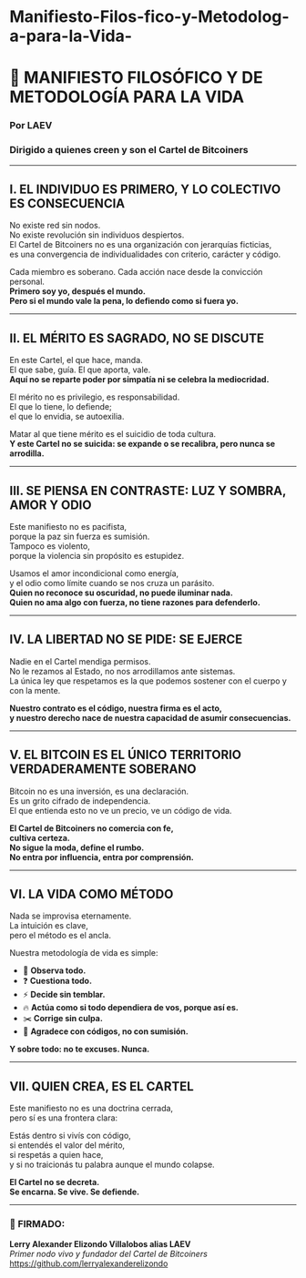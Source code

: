 # Manifiesto-Filos-fico-y-Metodolog-a-para-la-Vida-

# 🧿 MANIFIESTO FILOSÓFICO Y DE METODOLOGÍA PARA LA VIDA  
### Por LAEV  
### Dirigido a quienes creen y son el Cartel de Bitcoiners

---

## I. EL INDIVIDUO ES PRIMERO, Y LO COLECTIVO ES CONSECUENCIA

No existe red sin nodos.  
No existe revolución sin individuos despiertos.  
El Cartel de Bitcoiners no es una organización con jerarquías ficticias,  
es una convergencia de individualidades con criterio, carácter y código.

Cada miembro es soberano. Cada acción nace desde la convicción personal.  
**Primero soy yo, después el mundo.  
Pero si el mundo vale la pena, lo defiendo como si fuera yo.**

---

## II. EL MÉRITO ES SAGRADO, NO SE DISCUTE

En este Cartel, el que hace, manda.  
El que sabe, guía. El que aporta, vale.  
**Aquí no se reparte poder por simpatía ni se celebra la mediocridad.**

El mérito no es privilegio, es responsabilidad.  
El que lo tiene, lo defiende;  
el que lo envidia, se autoexilia.

Matar al que tiene mérito es el suicidio de toda cultura.  
**Y este Cartel no se suicida: se expande o se recalibra, pero nunca se arrodilla.**

---

## III. SE PIENSA EN CONTRASTE: LUZ Y SOMBRA, AMOR Y ODIO

Este manifiesto no es pacifista,  
porque la paz sin fuerza es sumisión.  
Tampoco es violento,  
porque la violencia sin propósito es estupidez.

Usamos el amor incondicional como energía,  
y el odio como límite cuando se nos cruza un parásito.  
**Quien no reconoce su oscuridad, no puede iluminar nada.  
Quien no ama algo con fuerza, no tiene razones para defenderlo.**

---

## IV. LA LIBERTAD NO SE PIDE: SE EJERCE

Nadie en el Cartel mendiga permisos.  
No le rezamos al Estado, no nos arrodillamos ante sistemas.  
La única ley que respetamos es la que podemos sostener con el cuerpo y con la mente.

**Nuestro contrato es el código, nuestra firma es el acto,  
y nuestro derecho nace de nuestra capacidad de asumir consecuencias.**

---

## V. EL BITCOIN ES EL ÚNICO TERRITORIO VERDADERAMENTE SOBERANO

Bitcoin no es una inversión, es una declaración.  
Es un grito cifrado de independencia.  
El que entienda esto no ve un precio, ve un código de vida.

**El Cartel de Bitcoiners no comercia con fe,  
cultiva certeza.  
No sigue la moda, define el rumbo.  
No entra por influencia, entra por comprensión.**

---

## VI. LA VIDA COMO MÉTODO

Nada se improvisa eternamente.  
La intuición es clave,  
pero el método es el ancla.

Nuestra metodología de vida es simple:

- 🧠 **Observa todo.**  
- ❓ **Cuestiona todo.**  
- ⚡ **Decide sin temblar.**  
- 🔥 **Actúa como si todo dependiera de vos, porque así es.**  
- ✂️ **Corrige sin culpa.**  
- 🤝 **Agradece con códigos, no con sumisión.**

**Y sobre todo: no te excuses. Nunca.**

---

## VII. QUIEN CREA, ES EL CARTEL

Este manifiesto no es una doctrina cerrada,  
pero sí es una frontera clara:

Estás dentro si vivís con código,  
si entendés el valor del mérito,  
si respetás a quien hace,  
y si no traicionás tu palabra aunque el mundo colapse.

**El Cartel no se decreta.  
Se encarna. Se vive. Se defiende.**

---

### 🔐 FIRMADO:

**Lerry Alexander Elizondo Villalobos alias LAEV**  
*Primer nodo vivo y fundador del Cartel de Bitcoiners*  
https://github.com/lerryalexanderelizondo
